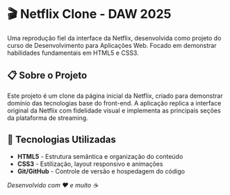 
# 🎬 Netflix Clone - DAW 2025

Uma reprodução fiel da interface da Netflix, desenvolvida como projeto do curso de Desenvolvimento para Aplicações Web. Focado em demonstrar habilidades fundamentais em HTML5 e CSS3.

## 📋 Sobre o Projeto

Este projeto é um clone da página inicial da Netflix, criado para demonstrar domínio das tecnologias base do front-end. A aplicação replica a interface original da Netflix com fidelidade visual e implementa as principais seções da plataforma de streaming.


## 🚀 Tecnologias Utilizadas

- **HTML5** - Estrutura semântica e organização do conteúdo
- **CSS3** - Estilização, layout responsivo e animações  
- **Git/GitHub** - Controle de versão e hospedagem do código

*Desenvolvido com ❤️ e muito ☕*
